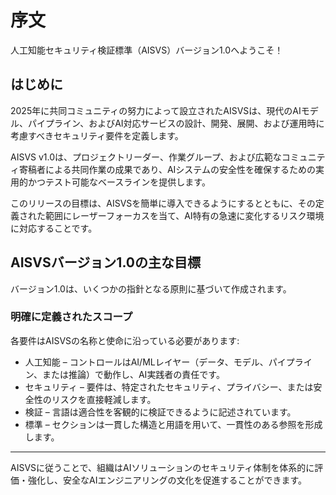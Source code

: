 # 序文

人工知能セキュリティ検証標準（AISVS）バージョン1.0へようこそ！

## はじめに

2025年に共同コミュニティの努力によって設立されたAISVSは、現代のAIモデル、パイプライン、およびAI対応サービスの設計、開発、展開、および運用時に考慮すべきセキュリティ要件を定義します。

AISVS v1.0は、プロジェクトリーダー、作業グループ、および広範なコミュニティ寄稿者による共同作業の成果であり、AIシステムの安全性を確保するための実用的かつテスト可能なベースラインを提供します。

このリリースの目標は、AISVSを簡単に導入できるようにするとともに、その定義された範囲にレーザーフォーカスを当て、AI特有の急速に変化するリスク環境に対応することです。

## AISVSバージョン1.0の主な目標

バージョン1.0は、いくつかの指針となる原則に基づいて作成されます。

### 明確に定義されたスコープ

各要件はAISVSの名称と使命に沿っている必要があります:

* 人工知能 – コントロールはAI/MLレイヤー（データ、モデル、パイプライン、または推論）で動作し、AI実践者の責任です。
* セキュリティ – 要件は、特定されたセキュリティ、プライバシー、または安全性のリスクを直接軽減します。
* 検証 – 言語は適合性を客観的に検証できるように記述されています。
* 標準 – セクションは一貫した構造と用語を用いて、一貫性のある参照を形成します。
  ​
---

AISVSに従うことで、組織はAIソリューションのセキュリティ体制を体系的に評価・強化し、安全なAIエンジニアリングの文化を促進することができます。

